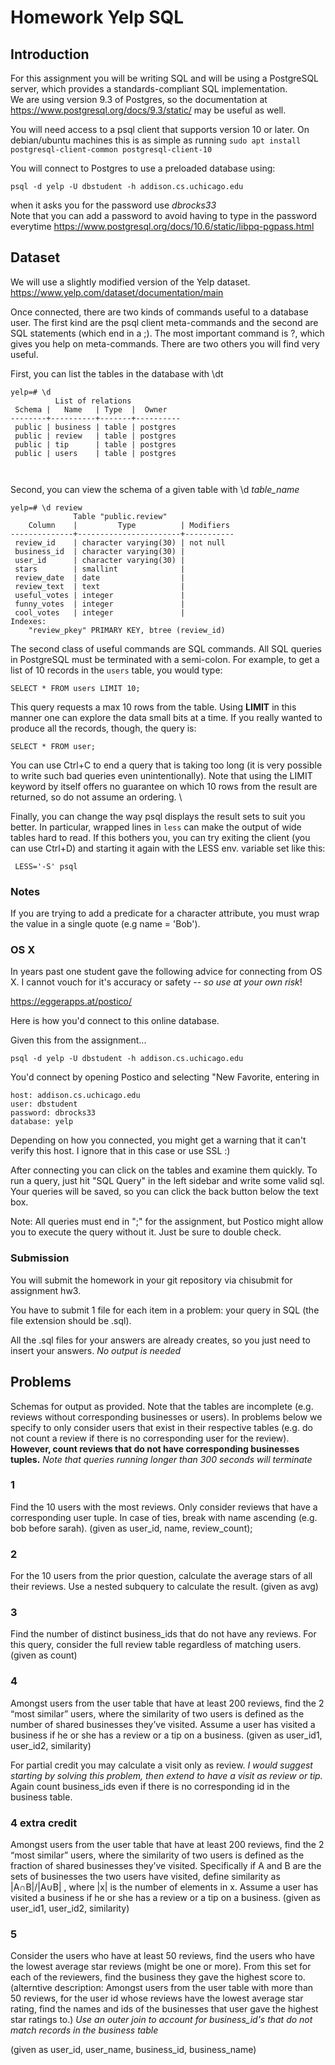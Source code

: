 # Homework Yelp SQL



## Introduction

For this assignment you will be writing SQL and will be using a PostgreSQL server, which provides a standards-compliant SQL implementation.  
We are using version 9.3 of Postgres, so the documentation at https://www.postgresql.org/docs/9.3/static/ may be useful as well.

You will need access to a psql client that supports version 10 or later. On debian/ubuntu machines this is as simple as running
`sudo apt install postgresql-client-common postgresql-client-10`

You will connect to Postgres to use a preloaded database using:

`psql -d yelp -U dbstudent -h addison.cs.uchicago.edu`

when it asks you for the password use *dbrocks33*  
Note that you can add a password to avoid having to type in the password everytime
https://www.postgresql.org/docs/10.6/static/libpq-pgpass.html


## Dataset
We will use a slightly modified version of the Yelp dataset.
https://www.yelp.com/dataset/documentation/main


Once connected, there are two kinds of commands useful to a database user. The first kind are the psql client meta-commands
and the second are SQL statements (which end in a ;).
The most important command is \?, which gives you help on meta-commands. There are two others you will find very useful.  

First, you can list the tables in the database with \dt

```
yelp=# \d
          List of relations
 Schema |   Name   | Type  |  Owner   
--------+----------+-------+----------
 public | business | table | postgres
 public | review   | table | postgres
 public | tip      | table | postgres
 public | users    | table | postgres



```

Second, you can view the schema  of a given table with \d *table_name*

```
yelp=# \d review
              Table "public.review"
    Column    |         Type          | Modifiers
--------------+-----------------------+-----------
 review_id    | character varying(30) | not null
 business_id  | character varying(30) |
 user_id      | character varying(30) |
 stars        | smallint              |
 review_date  | date                  |
 review_text  | text                  |
 useful_votes | integer               |
 funny_votes  | integer               |
 cool_votes   | integer               |
Indexes:
    "review_pkey" PRIMARY KEY, btree (review_id)

```

The second class of useful commands are SQL commands. All SQL queries in PostgreSQL must be terminated with a semi-colon.
For example, to get a list of 10 records in the `users` table, you would type:

`SELECT * FROM users LIMIT 10;`

This query  requests a max 10 rows from the table. Using **LIMIT**  in this manner one can explore the data small bits at a time. If you really wanted to produce all the records, though, the query is:

`SELECT * FROM user;`

You can use Ctrl+C to end a query that is taking too long (it is very possible to write such bad queries even unintentionally).
Note that using the LIMIT keyword by itself offers no guarantee on which 10 rows from the result are
returned, so do not assume an ordering. \\


Finally, you can change the way psql displays the result sets to suit you better.
In particular, wrapped lines in `less` can make the output of wide tables hard to read. If this bothers you, you can try exiting the client
(you can use Ctrl+D) and starting it again with the LESS  env. variable set like this:

` LESS='-S' psql`



### Notes

If you are trying to add a predicate for a character attribute, you must wrap the value in a single quote (e.g name = 'Bob').

### OS X

In years past one student gave the following advice for connecting from OS X. I cannot vouch for it's accuracy or safety -- *so use at your own risk*!



https://eggerapps.at/postico/


Here is how you'd connect to this online database.



Given this from the assignment...



`psql -d yelp -U dbstudent -h addison.cs.uchicago.edu`

You'd connect by opening Postico and selecting "New Favorite, entering in

```
host: addison.cs.uchicago.edu
user: dbstudent
password: dbrocks33
database: yelp
```



Depending on how you connected, you might get a warning that it can't verify this host. I ignore that in this case or use SSL :)

After connecting you can click on the tables and examine them quickly. To run a query, just hit "SQL Query" in the left sidebar and write some valid sql. Your queries will be saved, so you can click the back button below the text box.


Note: All queries must end in ";" for the assignment, but Postico might allow you to execute the query without it. Just be sure to double check.


### Submission
You will submit the homework in your git repository via chisubmit for assignment hw3.

You have to submit 1 file for each item in a problem:  your query in SQL
(the file extension should be .sql).


All the .sql  files for your answers are already creates, so you just need to insert your answers.
*No output is needed*


## Problems
Schemas for output as provided. Note that the tables are incomplete (e.g. reviews without corresponding businesses or users). 
In problems below we specify to only consider users that exist in their respective tables (e.g. do not count a 
review if there is no corresponding user for the review).  **However, count reviews that do not have corresponding businesses tuples.**
*Note that queries running longer than 300 seconds will terminate*


### 1
Find the 10 users with the most reviews. Only consider reviews that have a corresponding user tuple. In case of ties, break with name
ascending (e.g. bob before sarah).  (given as user_id, name, review_count);

### 2
For the 10 users from the prior question, calculate the average stars of all their reviews.
 Use a nested subquery to calculate the  result. (given as avg)

### 3
Find the number of distinct business_ids that do not have any reviews. For this query, consider the full review table regardless of matching users. (given as count)

### 4
Amongst users from the user table that have at least 200 reviews, find the 2 “most similar” users, 
where the similarity of two users is defined as
the number of shared businesses they’ve visited. Assume a user has visited a business if he
or she has a review or a tip on a business. (given as user_id1, user_id2, similarity)

For partial credit you may calculate a visit only as review. *I would suggest starting by solving this problem, then extend to have a visit 
as review or tip.*  Again count business_ids even if there is no corresponding id in the business table.

### 4 extra credit 
Amongst users from the user table that have at least 200 reviews, find the 2 “most similar” users, where the similarity of two users is defined as
the fraction of shared businesses they’ve visited. Specifically if A and B are the sets of businesses the two users have
visited, define similarity as |A∩B|/|A∪B| , where |x| is the number of elements in x. Assume a user has visited a business if he
or she has a review or a tip on a business. (given as user_id1, user_id2, similarity)


### 5
Consider the users who have at least 50 reviews, find the users who have the lowest average star reviews (might be one or more).
From this set for each of the reviewers, find the business they gave the highest score to.
(alterntive description: Amongst users from the user table  with more than 50 reviews, for the user id whose reviews have the lowest average star rating, find the names and ids of the businesses that user gave the highest star ratings to.)
*Use an outer join to account for business_id's that do not match records in the business table*

(given as user_id, user_name, business_id, business_name)

